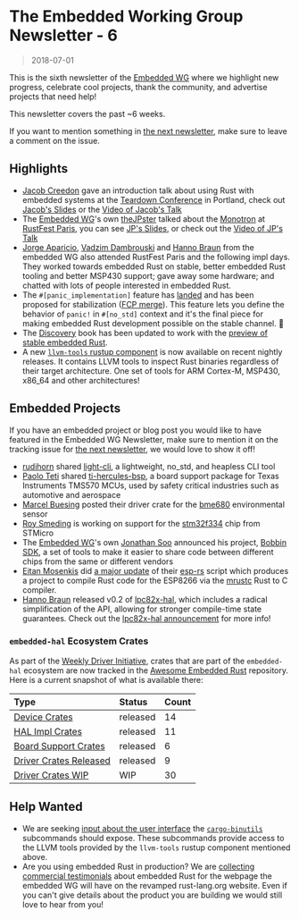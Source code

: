 # The Embedded Working Group Newsletter - 6

> 2018-07-01

This is the sixth newsletter of the [Embedded WG] where we highlight new progress, celebrate cool projects, thank the community, and advertise projects that need help!

This newsletter covers the past ~6 weeks.

If you want to mention something in [the next newsletter], make sure to leave a comment on the issue.

[the next newsletter]: https://github.com/rust-lang-nursery/embedded-wg/issues/103
[Embedded WG]: https://github.com/rust-lang-nursery/embedded-wg

## Highlights

* [Jacob Creedon] gave an introduction talk about using Rust with embedded systems at the [Teardown Conference] in Portland, check out [Jacob's Slides] or the [Video of Jacob's Talk]
* The [Embedded WG]'s own [theJPster] talked about the [Monotron] at [RustFest Paris], you can see [JP's Slides], or check out the [Video of JP's Talk]
* [Jorge Aparicio], [Vadzim Dambrouski] and [Hanno Braun] from the embedded WG also attended RustFest Paris and the following impl days. They worked towards embedded Rust on stable, better embedded Rust tooling and better MSP430 support; gave away some hardware; and chatted with lots of people interested in embedded Rust.
* The `#[panic_implementation]` feature has [landed][panic-impl-pr] and has been proposed for stabilization ([FCP merge][panic-impl-fcp]). This feature lets you define the behavior of `panic!` in `#[no_std]` context and it's the final piece for making embedded Rust development possible on the stable channel. :tada:
* The [Discovery] book has been updated to work with the [preview of stable embedded Rust].
* A new [`llvm-tools` rustup component] is now available on recent nightly releases. It contains LLVM tools to inspect Rust binaries regardless of their target architecture. One set of tools for ARM Cortex-M, MSP430, x86_64 and other architectures!

[theJPster]: https://github.com/thejpster
[Monotron]: https://github.com/thejpster/monotron
[RustFest Paris]: https://paris.rustfest.eu/
[JP's Slides]: http://railwayelectronics.blogspot.co.uk/2018/05/talking-about-monotron-at-rustfest.html
[Video of JP's Talk]: https://media.ccc.de/v/rustfest18-11-monotron_making_a_80s_style_computer_with_a_20_dev_kit

[Jacob Creedon]: https://github.com/jcreedon
[Jacob's Slides]: http://github.jcreedon.com/static/EmbeddedWithRustSlidesTeardown2018.pdf
[Video of Jacob's Talk]: http://youtu.be/g25xsK3HKkE
[Teardown Conference]: https://www.crowdsupply.com/teardown/portland-2018

[Jorge Aparicio]: https://github.com/japaric
[Vadzim Dambrouski]: https://github.com/pftbest
[Hanno Braun]:  https://github.com/hannobraun

[panic-impl-pr]: https://github.com/rust-lang/rust/pull/50338
[panic-impl-fcp]: https://github.com/rust-lang/rust/issues/44489#issuecomment-398965878

[Discovery]: https://github.com/japaric/discovery
[preview of stable embedded Rust]: https://users.rust-lang.org/t/cortex-m-library-development-now-possible-on-beta-and-the-path-towards-stable-embedded-rust/17420

[`llvm-tools` rustup component]: https://internals.rust-lang.org/t/llvm-tools-a-new-rustup-component-for-binary-inspection-objdump-nm-size-and-profiling-prota/7830

## Embedded Projects

If you have an embedded project or blog post you would like to have featured in the Embedded WG Newsletter, make sure to mention it on the tracking issue for [the next newsletter], we would love to show it off!

* [rudihorn] shared [light-cli], a lightweight, no_std, and heapless CLI tool
* [Paolo Teti] shared [ti-hercules-bsp], a board support package for Texas Instruments TMS570 MCUs, used by safety critical industries such as automotive and aerospace
* [Marcel Buesing] posted their driver crate for the [bme680] environmental sensor
* [Roy Smeding] is working on support for the [stm32f334] chip from STMicro
* The [Embedded WG]'s own [Jonathan Soo] announced his project, [Bobbin SDK], a set of tools to make it easier to share code between different chips from the same or different vendors
* [Eitan Mosenkis] did [a major update] of their [esp-rs] script which produces a project to compile Rust code for the ESP8266 via the [mrustc] Rust to C compiler.
* [Hanno Braun] released v0.2 of [lpc82x-hal], which includes a radical simplification of the API, allowing for stronger compile-time state guarantees. Check out the [lpc82x-hal announcement] for more info!

[rudihorn]: https://github.com/rudihorn
[light-cli]: https://github.com/rudihorn/light-cli

[Paolo Teti]: https://github.com/paoloteti
[ti-hercules-bsp]: https://github.com/paoloteti/ti-hercules-bsp

[Marcel Buesing]: https://github.com/marcelbuesing
[bme680]: https://github.com/marcelbuesing/bme680

[Jonathan Soo]: https://github.com/jcsoo
[Bobbin SDK]: http://www.bobbin.io/blog/post/bobbin_sdk_richer_hardware/

[Roy Smeding]: https://github.com/roysmeding
[stm32f334]: https://github.com/roysmeding/stm32f334/

[Eitan Mosenkis]: https://github.com/emosenkis
[a major update]: https://users.rust-lang.org/t/rust-on-esp8266/12933/8
[esp-rs]: https://github.com/emosenkis/esp-rs
[mrustc]: https://github.com/thepowersgang/mrustc

[lpc82x-hal]: https://github.com/braun-robotics/rust-lpc82x-hal
[lpc82x-hal announcement]: https://users.rust-lang.org/t/lpc82x-hal-0-2-rust-on-lpc82x-microcontrollers/18144

### `embedded-hal` Ecosystem Crates

As part of the [Weekly Driver Initiative], crates that are part of the `embedded-hal` ecosystem are now tracked in the [Awesome Embedded Rust] repository. Here is a current snapshot of what is available there:

| Type                      | Status    | Count |
| :---                      | :-----    | :---- |
| [Device Crates]           | released  | 14    |
| [HAL Impl Crates]         | released  | 11    |
| [Board Support Crates]    | released  | 6     |
| [Driver Crates Released]  | released  | 9     |
| [Driver Crates WIP]       | WIP       | 30  |

[Awesome Embedded Rust]: https://github.com/rust-embedded/awesome-embedded-rust
[Weekly Driver Initiative]: https://github.com/rust-lang-nursery/embedded-wg/issues/39
[Device Crates]: https://github.com/rust-embedded/awesome-embedded-rust#device-crates
[HAL Impl Crates]: https://github.com/rust-embedded/awesome-embedded-rust#hal-implementation-crates
[Board Support Crates]: https://github.com/rust-embedded/awesome-embedded-rust#board-support-crates
[Driver Crates Released]: https://github.com/rust-embedded/awesome-embedded-rust#driver-crates
[Driver Crates WIP]: https://github.com/rust-embedded/awesome-embedded-rust#wip

## Help Wanted

* We are seeking [input about the user interface] the [`cargo-binutils`] subcommands should expose. These subcommands provide access to the LLVM tools provided by the `llvm-tools` rustup component mentioned above.
* Are you using embedded Rust in production? We are [collecting commercial testimonials] about embedded Rust for the webpage the embedded WG will have on the revamped rust-lang.org website. Even if you can't give details about the product you are building we would still love to hear from you!

[input about the user interface]: https://github.com/japaric/cargo-binutils/issues
[`cargo-binutils`]: https://github.com/japaric/cargo-binutils

[collecting commercial testimonials]: https://github.com/rust-lang-nursery/embedded-wg/issues/108
